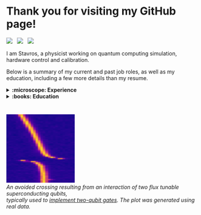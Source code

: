 # Thank you for visiting my GitHub page!

[<img src="https://upload.wikimedia.org/wikipedia/commons/thumb/8/81/LinkedIn_icon.svg/2048px-LinkedIn_icon.svg.png" width="30">](https://www.linkedin.com/in/stavrosefthymiou/) &nbsp;
[<img src="https://upload.wikimedia.org/wikipedia/commons/thumb/c/c7/Google_Scholar_logo.svg/768px-Google_Scholar_logo.svg.png" width="30">](https://scholar.google.com/citations?hl=en&user=l2aWJgQAAAAJ) &nbsp;
[<img src="https://cdn4.iconfinder.com/data/icons/social-media-logos-6/512/112-gmail_email_mail-512.png" width="30">](mailto:stavrosefthm@gmail.com)

I am Stavros, a physicist working on quantum computing simulation, hardware control and calibration.

Below is a summary of my current and past job roles, as well as my education, including a few more details than my resume.

<details>
  <summary><b>:microscope: Experience</b></summary>

  ## Experience

  ### :office: (Feb. 2020 - today) Researcher (Software Developer) at [TII](https://www.tii.ae/), Abu Dhabi&nbsp; <img src="https://upload.wikimedia.org/wikipedia/commons/thumb/c/cb/Flag_of_the_United_Arab_Emirates.svg/180px-Flag_of_the_United_Arab_Emirates.svg.png" width="30">

  <a href="https://www.tii.ae/"> <img src="https://github.com/stavros11/stavros11/blob/main/assets/tii.png" height="80" alt="TII" /></a>&nbsp;&nbsp;
  <a href="https://www.tii.ae/quantum"> <img src="https://github.com/stavros11/stavros11/blob/main/assets/qrc.png" height="80" alt="QRC" /></a>

  I am one of the core developers of the open source quantum computing Python framework [Qibo](https://github.com/qiboteam/qibo).
  
  We started developing a high-performance state vector quantum circuit simulation for different classical hardware platforms (multi-threading CPU, GPU, multi-GPU) using [TensoFlow custom operators](https://github.com/qiboteam/qibotf).
  Performance benchmarks and an overview of the library's features were published in the [Quantum Science and Technology journal](https://iopscience.iop.org/article/10.1088/2058-9565/ac39f5).
  Later we re-implemented similar operators using the [just-in-time compilation](https://github.com/qiboteam/qibojit) features of [numba](https://numba.pydata.org/) and [cupy](https://cupy.dev/).
  Benchmarks of this new approach were published in the [Quantum journal](https://quantum-journal.org/papers/q-2022-09-22-814/).

  Later, we started developing [Qibolab](https://github.com/qiboteam/qibolab) a backend for deploying circuits on self-hosted quantum hardware (mainly superconducting quantum chips) and 
  [Qibocal](https://github.com/qiboteam/qibocal) a tool for easy deployment and reporting of calibration and characterization experiments.
  This suite was used to compare various commercial electronics and FPGA boards used for qubit control, leading to another publication in [Quantum](https://quantum-journal.org/papers/q-2024-02-12-1247/).

  ### :office: (March 2019 - June 2019) Quantum Resident at [(Alphabet) X](https://x.company/), Mountain View, CA&nbsp; <img src="https://upload.wikimedia.org/wikipedia/en/thumb/a/a4/Flag_of_the_United_States.svg/180px-Flag_of_the_United_States.svg.png" width="30">

  <a href="https://www.sandboxaq.com/"> <img src="https://github.com/stavros11/stavros11/blob/main/assets/sandboxaq.png" height="80" alt="SandboxAQ" /></a>

  I was the first Quantum Resident in a team focusing on various challenges related to quantum technologies. The team later graduated to [SandboxAQ](https://www.sandboxaq.com/).
  
  I contributed to the open source software [google/TensorNetwork](https://github.com/google/TensorNetwork) and performed simulations of quantum kernel methods for the classification of cosmology datasets, 
  a method that was later deployed on Google's Sycamore quantum computer and published in [npj Quantum Information journal](https://www.nature.com/articles/s41534-021-00498-9).

</details>

<details>
  <summary><b>:books: Education</b></summary>

  ## Education

  ### :school: (Sep. 2018 - Dec. 2019) Doctoral Student, [Max Planck Institute of Quantum Optics](https://www.mpq.mpg.de/en), Munich&nbsp; <img src="https://upload.wikimedia.org/wikipedia/en/thumb/b/ba/Flag_of_Germany.svg/1280px-Flag_of_Germany.svg.png" width="30">

  *PhD was not completed*

  I started a PhD in the [theory group](https://www.mpq.mpg.de/6497359/theory-homepage) of the MPI of Quantum Optics, supervised by [Ignacio Cirac](https://www.webofscience.com/wos/author/record/1603185). The topic was machine learning methods and other variational approaches for efficient simulation of quantum many-body systems. In particular, I was working on a method for unitary time evolution based on optimization of a [*Clock Hamiltonian*](https://www.pnas.org/doi/full/10.1073/pnas.1308069110).

  After an internship in industry, I decided to leave my PhD in order to pursue a more practical career outside research (however I still ended up working in physics...). The main reason I prefer the industrial setup over academia is that goals are more well defined making it easier to track progress, in contrast to research which is generally more abstract.
  Thankfully, my PhD supervisor was very supportive of that decision. :pray:

  ### :school: (Aug. 2017 - June 2018) MSc in Physics, [Perimeter Institute](https://perimeterinstitute.ca/), Waterloo, ON&nbsp; <img src="https://upload.wikimedia.org/wikipedia/commons/thumb/d/d9/Flag_of_Canada_%28Pantone%29.svg/180px-Flag_of_Canada_%28Pantone%29.svg.png" width="30">

  <a href="https://perimeterinstitute.ca/"> <img src="https://github.com/stavros11/stavros11/blob/main/assets/pi.png" height="50" alt="PI" /></a>&nbsp; &nbsp;
  <a href="https://perimeterinstitute.ca/psi-masters-program"> <img src="https://github.com/stavros11/stavros11/blob/main/assets/psi.png" height="80" alt="PSI" /></a>&nbsp; &nbsp;
  <a href="https://uwaterloo.ca/"> <img src="https://github.com/stavros11/stavros11/blob/main/assets/uw.png" height="80" alt="UW" /></a>

  I was one of the 30 students to attend [Perimeter Scholars International](https://perimeterinstitute.ca/psi-masters-program), a fully funded bootcamp in theoretical physics hosted at [Perimeter Institute](https://perimeterinstitute.ca/), leading to a MSc in Physics awarded by the nearby [University of Waterloo](https://uwaterloo.ca/).

  For my final project, I worked on the super-resolution of classical Ising configurations using convolutional neural networks (CNNs). CNNs were trained to increase the size of classical spin configurations sampled using Markov chain Monte Carlo and the method was used to extract critical exponents in good agreement with theory. The work was published in [Phys. Rev. B](https://journals.aps.org/prb/abstract/10.1103/PhysRevB.99.075113).

  ### :school: (Sep. 2013 - June 2017) BSc in Physics, [University of Athens](https://en.uoa.gr/), Athens&nbsp; <img src="https://upload.wikimedia.org/wikipedia/commons/thumb/5/5c/Flag_of_Greece.svg/150px-Flag_of_Greece.svg.png" width="30">

  <a href="https://en.uoa.gr/"> <img src="https://github.com/stavros11/stavros11/blob/main/assets/uoa.png" height="70" alt="UoA" /></a>

  I graduated second in my class with average grade 9.68 (out of 10).
  
</details>

#

<a href="https://arxiv.org/abs/0903.2030"><img src="https://github.com/stavros11/stavros11/blob/main/assets/crossing.png" height="180" /></a>
<br>
*An avoided crossing resulting from an interaction of two flux tunable superconducting qubits, <br> typically used to [implement two-qubit gates](https://arxiv.org/abs/0903.2030).
The plot was generated using real data.*
